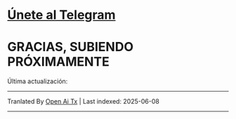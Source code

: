 # [**Únete al Telegram**](https://t.me/Offical_Im_kazuha)  
# GRACIAS, SUBIENDO PRÓXIMAMENTE

Última actualización: <!--TIME-->

---

Tranlated By [Open Ai Tx](https://github.com/OpenAiTx/OpenAiTx) | Last indexed: 2025-06-08

---